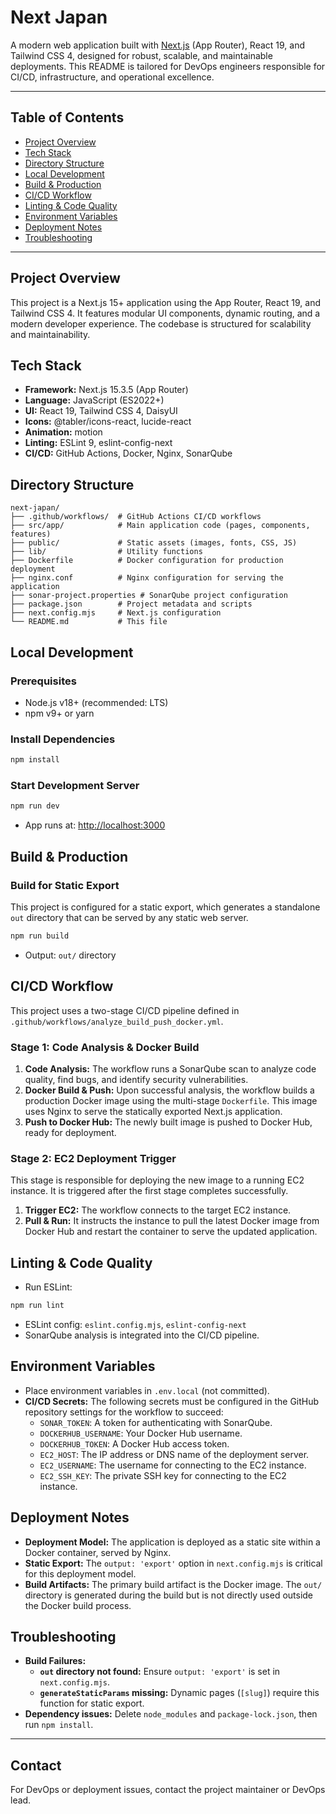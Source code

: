 # Next Japan

A modern web application built with [Next.js](https://nextjs.org/) (App Router), React 19, and Tailwind CSS 4, designed for robust, scalable, and maintainable deployments. This README is tailored for DevOps engineers responsible for CI/CD, infrastructure, and operational excellence.

---

## Table of Contents

- [Project Overview](#project-overview)
- [Tech Stack](#tech-stack)
- [Directory Structure](#directory-structure)
- [Local Development](#local-development)
- [Build & Production](#build--production)
- [CI/CD Workflow](#cicd-workflow)
- [Linting & Code Quality](#linting--code-quality)
- [Environment Variables](#environment-variables)
- [Deployment Notes](#deployment-notes)
- [Troubleshooting](#troubleshooting)

---

## Project Overview

This project is a Next.js 15+ application using the App Router, React 19, and Tailwind CSS 4. It features modular UI components, dynamic routing, and a modern developer experience. The codebase is structured for scalability and maintainability.

## Tech Stack

- **Framework:** Next.js 15.3.5 (App Router)
- **Language:** JavaScript (ES2022+)
- **UI:** React 19, Tailwind CSS 4, DaisyUI
- **Icons:** @tabler/icons-react, lucide-react
- **Animation:** motion
- **Linting:** ESLint 9, eslint-config-next
- **CI/CD:** GitHub Actions, Docker, Nginx, SonarQube

## Directory Structure

```
next-japan/
├── .github/workflows/  # GitHub Actions CI/CD workflows
├── src/app/            # Main application code (pages, components, features)
├── public/             # Static assets (images, fonts, CSS, JS)
├── lib/                # Utility functions
├── Dockerfile          # Docker configuration for production deployment
├── nginx.conf          # Nginx configuration for serving the application
├── sonar-project.properties # SonarQube project configuration
├── package.json        # Project metadata and scripts
├── next.config.mjs     # Next.js configuration
└── README.md           # This file
```

## Local Development

### Prerequisites

- Node.js v18+ (recommended: LTS)
- npm v9+ or yarn

### Install Dependencies

```sh
npm install
```

### Start Development Server

```sh
npm run dev
```

- App runs at: [http://localhost:3000](http://localhost:3000)

## Build & Production

### Build for Static Export

This project is configured for a static export, which generates a standalone `out` directory that can be served by any static web server.

```sh
npm run build
```

- Output: `out/` directory

## CI/CD Workflow

This project uses a two-stage CI/CD pipeline defined in `.github/workflows/analyze_build_push_docker.yml`.

### Stage 1: Code Analysis & Docker Build

1.  **Code Analysis:** The workflow runs a SonarQube scan to analyze code quality, find bugs, and identify security vulnerabilities.
2.  **Docker Build & Push:** Upon successful analysis, the workflow builds a production Docker image using the multi-stage `Dockerfile`. This image uses Nginx to serve the statically exported Next.js application.
3.  **Push to Docker Hub:** The newly built image is pushed to Docker Hub, ready for deployment.

### Stage 2: EC2 Deployment Trigger

This stage is responsible for deploying the new image to a running EC2 instance. It is triggered after the first stage completes successfully.

1.  **Trigger EC2:** The workflow connects to the target EC2 instance.
2.  **Pull & Run:** It instructs the instance to pull the latest Docker image from Docker Hub and restart the container to serve the updated application.

## Linting & Code Quality

- Run ESLint:

```sh
npm run lint
```

- ESLint config: `eslint.config.mjs`, `eslint-config-next`
- SonarQube analysis is integrated into the CI/CD pipeline.

## Environment Variables

- Place environment variables in `.env.local` (not committed).
- **CI/CD Secrets:** The following secrets must be configured in the GitHub repository settings for the workflow to succeed:
  - `SONAR_TOKEN`: A token for authenticating with SonarQube.
  - `DOCKERHUB_USERNAME`: Your Docker Hub username.
  - `DOCKERHUB_TOKEN`: A Docker Hub access token.
  - `EC2_HOST`: The IP address or DNS name of the deployment server.
  - `EC2_USERNAME`: The username for connecting to the EC2 instance.
  - `EC2_SSH_KEY`: The private SSH key for connecting to the EC2 instance.

## Deployment Notes

- **Deployment Model:** The application is deployed as a static site within a Docker container, served by Nginx.
- **Static Export:** The `output: 'export'` option in `next.config.mjs` is critical for this deployment model.
- **Build Artifacts:** The primary build artifact is the Docker image. The `out/` directory is generated during the build but is not directly used outside the Docker build process.

## Troubleshooting

- **Build Failures:**
  - **`out` directory not found:** Ensure `output: 'export'` is set in `next.config.mjs`.
  - **`generateStaticParams` missing:** Dynamic pages (`[slug]`) require this function for static export.
- **Dependency issues:** Delete `node_modules` and `package-lock.json`, then run `npm install`.

---

## Contact

For DevOps or deployment issues, contact the project maintainer or DevOps lead.